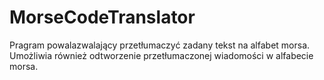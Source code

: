 # MorseCodeTranslator
Pragram powalazwalający przetłumaczyć zadany tekst na alfabet morsa. Umożliwia również odtworzenie przetłumaczonej wiadomości w alfabecie morsa.
